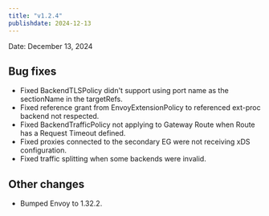 ```yaml
---
title: "v1.2.4"
publishdate: 2024-12-13
---
```


Date: December 13, 2024

## Bug fixes
- Fixed BackendTLSPolicy didn't support using port name as the sectionName in the targetRefs.
- Fixed reference grant from EnvoyExtensionPolicy to referenced ext-proc backend not respected.
- Fixed BackendTrafficPolicy not applying to Gateway Route when Route has a Request Timeout defined.
- Fixed proxies connected to the secondary EG were not receiving xDS configuration.
- Fixed traffic splitting when some backends were invalid.

## Other changes
- Bumped Envoy to 1.32.2.
